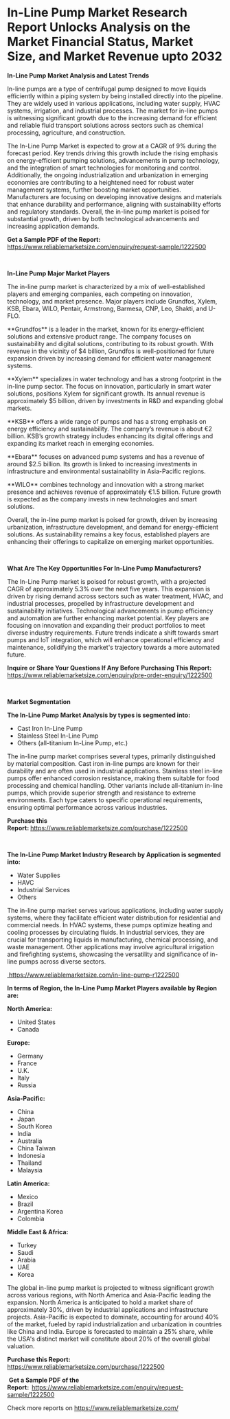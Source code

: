 <p><h1>In-Line Pump Market Research Report Unlocks Analysis on the Market Financial Status, Market Size, and Market Revenue upto 2032</h1></p><p><strong>In-Line Pump Market Analysis and Latest Trends</strong></p>
<p><p>In-line pumps are a type of centrifugal pump designed to move liquids efficiently within a piping system by being installed directly into the pipeline. They are widely used in various applications, including water supply, HVAC systems, irrigation, and industrial processes. The market for in-line pumps is witnessing significant growth due to the increasing demand for efficient and reliable fluid transport solutions across sectors such as chemical processing, agriculture, and construction.</p><p>The In-Line Pump Market is expected to grow at a CAGR of 9% during the forecast period. Key trends driving this growth include the rising emphasis on energy-efficient pumping solutions, advancements in pump technology, and the integration of smart technologies for monitoring and control. Additionally, the ongoing industrialization and urbanization in emerging economies are contributing to a heightened need for robust water management systems, further boosting market opportunities. Manufacturers are focusing on developing innovative designs and materials that enhance durability and performance, aligning with sustainability efforts and regulatory standards. Overall, the in-line pump market is poised for substantial growth, driven by both technological advancements and increasing application demands.</p></p>
<p><strong>Get a Sample PDF of the Report:&nbsp;</strong> <a href="https://www.reliablemarketsize.com/enquiry/request-sample/1222500?utm_campaign=3217&utm_medium=2&utm_source=Github&utm_content=ia&utm_term=11042025&utm_id=in-line-pump">https://www.reliablemarketsize.com/enquiry/request-sample/1222500</a></p>
<p>&nbsp;</p>
<p><strong>In-Line Pump Major Market Players</strong></p>
<p><p>The in-line pump market is characterized by a mix of well-established players and emerging companies, each competing on innovation, technology, and market presence. Major players include Grundfos, Xylem, KSB, Ebara, WILO, Pentair, Armstrong, Barmesa, CNP, Leo, Shakti, and U-FLO.</p><p>**Grundfos** is a leader in the market, known for its energy-efficient solutions and extensive product range. The company focuses on sustainability and digital solutions, contributing to its robust growth. With revenue in the vicinity of $4 billion, Grundfos is well-positioned for future expansion driven by increasing demand for efficient water management systems.</p><p>**Xylem** specializes in water technology and has a strong footprint in the in-line pump sector. The focus on innovation, particularly in smart water solutions, positions Xylem for significant growth. Its annual revenue is approximately $5 billion, driven by investments in R&D and expanding global markets.</p><p>**KSB** offers a wide range of pumps and has a strong emphasis on energy efficiency and sustainability. The company’s revenue is about €2 billion. KSB’s growth strategy includes enhancing its digital offerings and expanding its market reach in emerging economies.</p><p>**Ebara** focuses on advanced pump systems and has a revenue of around $2.5 billion. Its growth is linked to increasing investments in infrastructure and environmental sustainability in Asia-Pacific regions.</p><p>**WILO** combines technology and innovation with a strong market presence and achieves revenue of approximately €1.5 billion. Future growth is expected as the company invests in new technologies and smart solutions.</p><p>Overall, the in-line pump market is poised for growth, driven by increasing urbanization, infrastructure development, and demand for energy-efficient solutions. As sustainability remains a key focus, established players are enhancing their offerings to capitalize on emerging market opportunities.</p></p>
<p>&nbsp;</p>
<p><strong>What Are The Key Opportunities For In-Line Pump Manufacturers?</strong></p>
<p><p>The In-Line Pump market is poised for robust growth, with a projected CAGR of approximately 5.3% over the next five years. This expansion is driven by rising demand across sectors such as water treatment, HVAC, and industrial processes, propelled by infrastructure development and sustainability initiatives. Technological advancements in pump efficiency and automation are further enhancing market potential. Key players are focusing on innovation and expanding their product portfolios to meet diverse industry requirements. Future trends indicate a shift towards smart pumps and IoT integration, which will enhance operational efficiency and maintenance, solidifying the market's trajectory towards a more automated future.</p></p>
<p><strong>Inquire or Share Your Questions If Any Before Purchasing This Report:</strong> <a href="https://www.reliablemarketsize.com/enquiry/pre-order-enquiry/1222500?utm_campaign=3217&utm_medium=2&utm_source=Github&utm_content=ia&utm_term=11042025&utm_id=in-line-pump">https://www.reliablemarketsize.com/enquiry/pre-order-enquiry/1222500</a></p>
<p>&nbsp;</p>
<p><strong>Market Segmentation</strong></p>
<p><strong>The In-Line Pump Market Analysis by types is segmented into:</strong></p>
<p><ul><li>Cast Iron In-Line Pump</li><li>Stainless Steel In-Line Pump</li><li>Others (all-titanium In-Line Pump, etc.)</li></ul></p>
<p><p>The in-line pump market comprises several types, primarily distinguished by material composition. Cast iron in-line pumps are known for their durability and are often used in industrial applications. Stainless steel in-line pumps offer enhanced corrosion resistance, making them suitable for food processing and chemical handling. Other variants include all-titanium in-line pumps, which provide superior strength and resistance to extreme environments. Each type caters to specific operational requirements, ensuring optimal performance across various industries.</p></p>
<p><strong>Purchase this Report:&nbsp;</strong><a href="https://www.reliablemarketsize.com/purchase/1222500?utm_campaign=3217&utm_medium=2&utm_source=Github&utm_content=ia&utm_term=11042025&utm_id=in-line-pump">https://www.reliablemarketsize.com/purchase/1222500</a></p>
<p>&nbsp;</p>
<p><strong>The In-Line Pump Market Industry Research by Application is segmented into:</strong></p>
<p><ul><li>Water Supplies</li><li>HAVC</li><li>Industrial Services</li><li>Others</li></ul></p>
<p><p>The in-line pump market serves various applications, including water supply systems, where they facilitate efficient water distribution for residential and commercial needs. In HVAC systems, these pumps optimize heating and cooling processes by circulating fluids. In industrial services, they are crucial for transporting liquids in manufacturing, chemical processing, and waste management. Other applications may involve agricultural irrigation and firefighting systems, showcasing the versatility and significance of in-line pumps across diverse sectors.</p></p>
<p><a href="https://www.reliablemarketsize.com/in-line-pump-r1222500?utm_campaign=3217&utm_medium=2&utm_source=Github&utm_content=ia&utm_term=11042025&utm_id=in-line-pump">&nbsp;https://www.reliablemarketsize.com/in-line-pump-r1222500</a></p>
<p><strong>In terms of Region, the In-Line Pump Market Players available by Region are:</strong></p>
<p>
    <p> <strong> North America: </strong>
        <ul>
            <li>United States</li>
            <li>Canada</li>
        </ul>
        </p> 
    <p> <strong> Europe: </strong>
        <ul>
            <li>Germany</li>
            <li>France</li>
            <li>U.K.</li>
            <li>Italy</li>
            <li>Russia</li>
        </ul>
        </p> 
    <p> <strong> Asia-Pacific: </strong>
        <ul>
            <li>China</li>
            <li>Japan</li>
            <li>South Korea</li>
            <li>India</li>
            <li>Australia</li>
            <li>China Taiwan</li>
            <li>Indonesia</li>
            <li>Thailand</li>
            <li>Malaysia</li>
        </ul>
        </p> 
    <p> <strong> Latin America: </strong>
        <ul>
            <li>Mexico</li>
            <li>Brazil</li>
            <li>Argentina Korea</li>
            <li>Colombia</li>
        </ul>
        </p> 
    <p> <strong> Middle East & Africa: </strong>
        <ul>
            <li>Turkey</li>
            <li>Saudi</li>
            <li>Arabia</li>
            <li>UAE</li>
            <li>Korea</li>
        </ul>
    </p>
    </p>
<p><p>The global in-line pump market is projected to witness significant growth across various regions, with North America and Asia-Pacific leading the expansion. North America is anticipated to hold a market share of approximately 30%, driven by industrial applications and infrastructure projects. Asia-Pacific is expected to dominate, accounting for around 40% of the market, fueled by rapid industrialization and urbanization in countries like China and India. Europe is forecasted to maintain a 25% share, while the USA's distinct market will constitute about 20% of the overall global valuation.</p></p>
<p><strong>Purchase this Report: </strong><a href="https://www.reliablemarketsize.com/purchase/1222500?utm_campaign=3217&utm_medium=2&utm_source=Github&utm_content=ia&utm_term=11042025&utm_id=in-line-pump">https://www.reliablemarketsize.com/purchase/1222500</a></p>
<p>&nbsp;<strong>Get a Sample PDF of the Report:&nbsp;&nbsp;</strong><a href="https://www.reliablemarketsize.com/enquiry/request-sample/1222500?utm_campaign=3217&utm_medium=2&utm_source=Github&utm_content=ia&utm_term=11042025&utm_id=in-line-pump">https://www.reliablemarketsize.com/enquiry/request-sample/1222500</a></p>
<p><strong></strong></p>
<p>Check more reports on <a href="https://www.reliablemarketsize.com/?utm_campaign=3217&utm_medium=2&utm_source=Github&utm_content=ia&utm_term=11042025&utm_id=in-line-pump">https://www.reliablemarketsize.com/</a></p>
